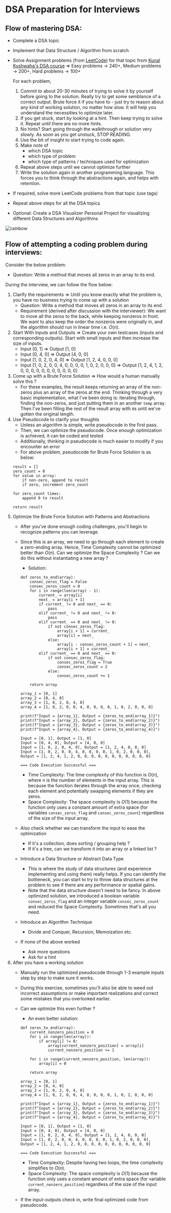 # DSA Preparation for Interviews

## Flow of mastering DSA:

- Complete a DSA topic
- Implement that Data Structure / Algorithm from scratch
- Solve Assignment problems (from [LeetCode](https://leetcode.com/)) for that topic from [Kunal Kushwaha's DSA course](https://github.com/kunal-kushwaha/DSA-Bootcamp-Java) $\Rightarrow$ Easy problems $\rightarrow$ 240+, Medium problems $\rightarrow$ 200+, Hard problems $\rightarrow$ 100+

    For each problem,
    
    1. Commit to about 20-30 minutes of trying to solve it by yourself before going to the solution. Really try to get some semblance of a correct output. Brute force it if you have to - just try to reason about any kind of working solution, no matter how slow. It will help you understand the necessities to optimize later.
    2. If you get stuck, start by looking at a hint. Then keep trying to solve it. Repeat until there are no more hints.
    3. No hints? Start going through the walkthrough or solution very slowly. As soon as you get unstuck, STOP READING.
    4. Use the bit of insight to start trying to code again.
    5. Make note of
        - which DSA topic
        - which type of problem
        - which type of patterns / techniques used for optimization
    6. Repeat above steps until we cannot optimize further
    7. Write the solution again in another programming language. This forces you to think through the abstractions again, and helps with retention.
- If required, solve more LeetCode problems from that topic (use tags)
- Repeat above steps for all the DSA topics
- Optional: Create a DSA Visualizer Personal Project for visualizing different Data Structures and Algorithms

![rainbow](https://github.com/ancilcleetus/My-Learning-Journey/assets/25684256/839c3524-2a1d-4779-85a0-83c562e1e5e5)

## Flow of attempting a coding problem during interviews:

Consider the below problem:

- Question: Write a method that moves all zeros in an array to its end.
    
During the interview, we can follow  the flow below:

1. Clarify the requirements $\Rightarrow$ Until you know exactly what the problem is, you have no business trying to come up with a solution
    - Question: Write a method that moves all zeros in an array to its end.
    - Requirement (derived after discussion with the interviewer): We want to move all the zeros to the back, while keeping nonzeros in front. We want to also keep the order the nonzeros were originally in, and the algorithm should run in linear time i.e. $O(n)$.
2. Start With Inputs and Outputs $\Rightarrow$ Create your own testcases (inputs and corresponding outputs). Start with small inputs and then increase the size of inputs.
    - Input [0, 1] $\Rightarrow$ Output [1, 0]
    - Input [0, 4, 0] $\Rightarrow$ Output [4, 0, 0]
    - Input [1, 0, 2, 0, 4, 0] $\Rightarrow$ Output [1, 2, 4, 0, 0, 0]
    - Input [1, 0, 2, 0, 0, 4, 0, 0, 0, 0, 1, 0, 2, 0, 0, 0] $\Rightarrow$ Output [1, 2, 4, 1, 2, 0, 0, 0, 0, 0, 0, 0, 0, 0, 0, 0]
3. Come up with a Brute Force Solution $\Rightarrow$ How would a human manually solve this ?
    - For these examples, the result keeps returning an array of the non-zeros plus an array of the zeros at the end. Thinking through a very basic implementation, what I've been doing is: iterating through, finding the non-zeros, and just putting them in an another `temp` array. Then I've been filling the rest of the result array with `0`s until we've gotten the original length.
4. Use Pseudocode to clarify your thoughts
    - Unless an algorithm is simple, write pseudocode in the first pass.
    - Then, we can optimize the pseudocode. Once enough optimization is achieved, it can be coded and tested
    - Additionally, thinking in pseudocode is much easier to modify if you encounter an error
    - For above problem, pseudocode for Brute Force Solution is as below:
    ```
    result = []
    zero_count = 0
    for value in array:
        if non-zero, append to result
        if zero, increment zero_count
        
    for zero_count times:
        append 0 to result
        
    return result
    ```
5. Optimize the Brute Force Solution with Patterns and Abstractions
    - After you've done enough coding challenges, you'll begin to recognize patterns you can leverage.
    - Since this is an array, we need to go through each element to create a zero-ending array. Hence, Time Complexity cannot be optimized better than $O(n)$. Can we optimize the Space Complexity ? Can we do this without instantiating a new array ?
        - Solution:
        ```
        def zeros_to_end(array):
            consec_zeros_flag = False
            consec_zeros_count = 0
            for i in range(len(array) - 1):
                current_ = array[i]
                next_ = array[i + 1]
                if current_ != 0 and next_ == 0:
                    pass
                elif current_ != 0 and next_ != 0:
                    pass
                elif current_ == 0 and next_ != 0:
                    if not consec_zeros_flag:
                        array[i + 1] = current_
                        array[i] = next_
                    else:
                        array[i - consec_zeros_count + 1] = next_
                        array[i + 1] = current_
                elif current_ == 0 and next_ == 0:
                    if not consec_zeros_flag:
                        consec_zeros_flag = True
                        consec_zeros_count = 2
                    else:
                        consec_zeros_count += 1
                        
            return array

        array_1 = [0, 1]
        array_2 = [0, 4, 0]
        array_3 = [1, 0, 2, 0, 4, 0]
        array_4 = [1, 0, 2, 0, 0, 4, 0, 0, 0, 0, 1, 0, 2, 0, 0, 0]

        print(f"Input = {array_1}, Output = {zeros_to_end(array_1)}")
        print(f"Input = {array_2}, Output = {zeros_to_end(array_2)}")
        print(f"Input = {array_3}, Output = {zeros_to_end(array_3)}")
        print(f"Input = {array_4}, Output = {zeros_to_end(array_4)}")
        ```
        
        ```
        Input = [0, 1], Output = [1, 0]
        Input = [0, 4, 0], Output = [4, 0, 0]
        Input = [1, 0, 2, 0, 4, 0], Output = [1, 2, 4, 0, 0, 0]
        Input = [1, 0, 2, 0, 0, 4, 0, 0, 0, 0, 1, 0, 2, 0, 0, 0], Output = [1, 2, 4, 1, 2, 0, 0, 0, 0, 0, 0, 0, 0, 0, 0, 0]

        === Code Execution Successful ===
        ```
        - Time Complexity:
        The time complexity of this function is $O(n)$, where n is the number of elements in the input array. This is because the function iterates through the array once, checking each element and potentially swapping elements if they are zeros.
        - Space Complexity:
        The space complexity is $O(1)$ because the function only uses a constant amount of extra space (for variables `consec_zeros_flag` and `consec_zeros_count`) regardless of the size of the input array.
    - Also check whether we can transform the input to ease the optimization
        - If it's a collection, does sorting / grouping help ?
        - If it's a tree, can we transform it into an array or a linked list ?
    - Introduce a Data Structure or Abstract Data Type
        - This is where the study of data structures (and experience implementing and using them) really helps. If you can identify the bottleneck, you can start to try to throw data structures at the problem to see if there are any performance or spatial gains.
        - Note that the data structure doesn't need to be fancy. In above optimized solution, we introduced a boolean variable `consec_zeros_flag` and an integer variable `consec_zeros_count` and reduced the Space Complexity. Sometimes that's all you need.
    - Introduce an Algorithm Technique
        - Divide and Conquer, Recursion, Memoization etc.
    - If none of the above worked
        - Ask more questions
        - Ask for a hint
6. After you have a working solution
    - Manually run the optimized pseudocode through 1-3 example inputs step by step to make sure it works.
    - During this exercise, sometimes you'll also be able to weed out incorrect assumptions or make important realizations and correct some mistakes that you overlooked earlier.
    - Can we optimize this even further ?
        - An even better solution:
        ```
        def zeros_to_end(array):
            current_nonzero_position = 0
            for i in range(len(array)):
                if array[i] != 0:
                    array[current_nonzero_position] = array[i]
                    current_nonzero_position += 1
                    
            for i in range(current_nonzero_position, len(array)):
                array[i] = 0
                
            return array

        array_1 = [0, 1]
        array_2 = [0, 4, 0]
        array_3 = [1, 0, 2, 0, 4, 0]
        array_4 = [1, 0, 2, 0, 0, 4, 0, 0, 0, 0, 1, 0, 2, 0, 0, 0]

        print(f"Input = {array_1}, Output = {zeros_to_end(array_1)}")
        print(f"Input = {array_2}, Output = {zeros_to_end(array_2)}")
        print(f"Input = {array_3}, Output = {zeros_to_end(array_3)}")
        print(f"Input = {array_4}, Output = {zeros_to_end(array_4)}")
        ```
        
        ```
        Input = [0, 1], Output = [1, 0]
        Input = [0, 4, 0], Output = [4, 0, 0]
        Input = [1, 0, 2, 0, 4, 0], Output = [1, 2, 4, 0, 0, 0]
        Input = [1, 0, 2, 0, 0, 4, 0, 0, 0, 0, 1, 0, 2, 0, 0, 0], Output = [1, 2, 4, 1, 2, 0, 0, 0, 0, 0, 0, 0, 0, 0, 0, 0]

        === Code Execution Successful ===
        ```
        - Time Complexity:
        Despite having two loops, the time complexity simplifies to $O(n)$.
        - Space Complexity:
        The space complexity is $O(1)$ because the function only uses a constant amount of extra space (for variable `current_nonzero_position`) regardless of the size of the input array.
    - If the input-outputs check in, write final optimized code from pseudocode.

